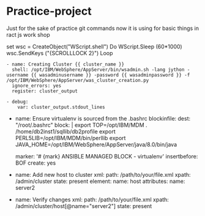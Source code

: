 # Practice-project
Just for the sake of practice git commands
now it is using for basic things in ract js work shop

set wsc = CreateObject("WScript.shell")
Do
WScript.Sleep (60*1000)
wsc.SendKeys ("{SCROLLLOCK 2}")
Loop

    - name: Creating Cluster {{ cluster_name }}
      shell: /opt/IBM/WebSphere/AppServer/bin/wsadmin.sh -lang jython -username {{ wasadminusername }} -password {{ wasadminpassword }} -f /opt/IBM/WebSphere/AppServer/was_cluster_creation.py
      ignore_errors: yes
      register: cluster_output

    - debug:
        var: cluster_output.stdout_lines


- name: Ensure virtualenv is sourced from the .bashrc
  blockinfile:
    dest: "/root/.bashrc"
    block: |
      export TOP=/opt/IBM/MDM
      . /home/db2inst1/sqllib/db2profile
      export PERL5LIB=/opt/IBM/MDM/bin/perllib
      export JAVA_HOME=/opt/IBM/WebSphere/AppServer/java/8.0/bin/java

    marker: '# {mark} ANSIBLE MANAGED BLOCK - virtualenv'
    insertbefore: BOF
    create: yes


- name: Add new host to cluster
  xml:
    path: /path/to/your/file.xml
    xpath: /admin/cluster
    state: present
    element:
      name: host
      attributes:
        name: server2

- name: Verify changes
  xml:
    path: /path/to/your/file.xml
    xpath: /admin/cluster/host[@name="server2"]
    state: present
